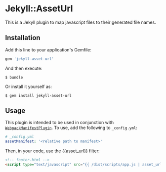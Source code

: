 # Jekyll::AssetUrl

This is a Jekyll plugin to map javascript files to their generated file names.

## Installation

Add this line to your application's Gemfile:

```ruby
gem 'jekyll-asset-url'
```

And then execute:

    $ bundle

Or install it yourself as:

    $ gem install jekyll-asset-url

## Usage

This plugin is intended to be used in conjunction with [`WebpackManifestPlugin`](https://github.com/shellscape/webpack-manifest-plugin). To use, add the following to `_config.yml`:

```yml
# _config.yml
assetManifest: '<relative path to manifest>'
```

Then, in your code, use the {{asset_url}} filter:

```html
<!-- footer.html -->
<script type="text/javascript" src="{{ /dist/scripts/app.js | asset_url }}"></script>
```
